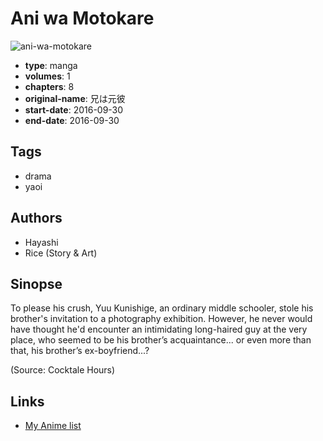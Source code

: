 # Ani wa Motokare

![ani-wa-motokare](https://cdn.myanimelist.net/images/manga/1/207292.jpg)

-   **type**: manga
-   **volumes**: 1
-   **chapters**: 8
-   **original-name**: 兄は元彼
-   **start-date**: 2016-09-30
-   **end-date**: 2016-09-30

## Tags

-   drama
-   yaoi

## Authors

-   Hayashi
-   Rice (Story & Art)

## Sinopse

To please his crush, Yuu Kunishige, an ordinary middle schooler, stole his brother's invitation to a photography exhibition. However, he never would have thought he'd encounter an intimidating long-haired guy at the very place, who seemed to be his brother’s acquaintance... or even more than that, his brother’s ex-boyfriend...?

(Source: Cocktale Hours)

## Links

-   [My Anime list](https://myanimelist.net/manga/113043/Ani_wa_Motokare)

